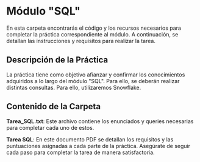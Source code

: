 # Módulo "SQL"
En esta carpeta encontrarás el código y los recursos necesarios para completar la práctica correspondiente al módulo. A continuación, se detallan las instrucciones y requisitos para realizar la tarea.

## Descripción de la Práctica
La práctica tiene como objetivo afianzar y confirmar los conocimientos adquiridos a lo largo del módulo "SQL". Para ello, se deberán realizar distintas consultas. Para ello, utilizaremos Snowflake.

## Contenido de la Carpeta
**Tarea_SQL.txt**: Este archivo contiene los enunciados y queries necesarias para completar cada uno de estos.

**Tarea SQL**: En este documento PDF se detallan los requisitos y las puntuaciones asignadas a cada parte de la práctica. Asegúrate de seguir cada paso para completar la tarea de manera satisfactoria.
